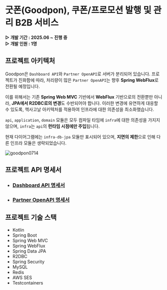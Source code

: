 # 굿폰(Goodpon), 쿠폰/프로모션 발행 및 관리 B2B 서비스

**▷ 개발 기간 : 2025.06 ~ 진행 중** </br>
**▷ 개발 인원 : 1명**

## 프로젝트 아키텍처

Goodpon은 `Dashboard API`와 `Partner OpenAPI`로 서버가 분리되어 있습니다.
프로젝트가 진화함에 따라, 처리량이 많은 `Partner OpenAPI`는 향후 **Spring WebFlux**로 전환될 예정입니다.

이를 위해서는 기존 **Spring Web MVC** 기반에서 **WebFlux** 기반으로의 전환뿐만 아니라, **JPA에서 R2DBC로의 변경**도 수반되어야 합니다. 이러한 변경에 유연하게 대응할 수 있도록, 헥사고날 아키텍처를 적용하여 인프라에 대한 의존성을 최소화했습니다.

`api`, `application`, `domain` 모듈은 모두 컴파일 타임에 `infra`에 대한 의존성을 가지지 않으며, `infra`는 `api`의 **런타임 시점에만 주입**됩니다.

현재 다이어그램에는 `infra-db-jpa` 모듈만 표시되어 있으며, **지면의 제한**으로 인해 다른 인프라 모듈은 생략되었습니다.

![goodpon0714](https://github.com/user-attachments/assets/8e076f20-3d1c-4af6-b331-14d13aac1341)

## 프로젝트 API 명세서

- ### [Dashboard API 명세서](https://alstn113.github.io/goodpon/dashboard/)   
- ### [Partner OpenAPI 명세서](https://alstn113.github.io/goodpon/partner/)

## 프로젝트 기술 스택

- Kotlin
- Spring Boot
- Spring Web MVC
- Spring WebFlux
- Spring Data JPA
- R2DBC
- Spring Security
- MySQL
- Redis
- AWS SES
- Testcontainers
